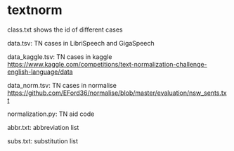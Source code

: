 # textnorm
class.txt shows the id of different cases              

data.tsv: TN cases in LibriSpeech and GigaSpeech

data_kaggle.tsv: TN cases in kaggle   https://www.kaggle.com/competitions/text-normalization-challenge-english-language/data

data_norm.tsv: TN cases in normalise  https://github.com/EFord36/normalise/blob/master/evaluation/nsw_sents.txt

normalization.py: TN aid code

abbr.txt: abbreviation list

subs.txt: substitution list
